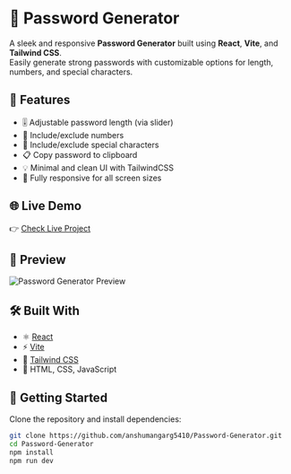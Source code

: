 # 🔐 Password Generator

A sleek and responsive **Password Generator** built using **React**, **Vite**, and **Tailwind CSS**.  
Easily generate strong passwords with customizable options for length, numbers, and special characters.

## 🚀 Features

- 🎚 Adjustable password length (via slider)
- 🔢 Include/exclude numbers
- 🔣 Include/exclude special characters
- 📋 Copy password to clipboard
- 💡 Minimal and clean UI with TailwindCSS
- 📱 Fully responsive for all screen sizes

## 🌐 Live Demo

👉 [Check Live Project](https://anshumangarg5410.github.io/Password-Generator/)

## 📸 Preview

![Password Generator Preview](./preview.png)

## 🛠️ Built With

- ⚛️ [React](https://reactjs.org/)
- ⚡ [Vite](https://vitejs.dev/)
- 🎨 [Tailwind CSS](https://tailwindcss.com/)
- 🧱 HTML, CSS, JavaScript

## 📂 Getting Started

Clone the repository and install dependencies:

```bash
git clone https://github.com/anshumangarg5410/Password-Generator.git
cd Password-Generator
npm install
npm run dev
